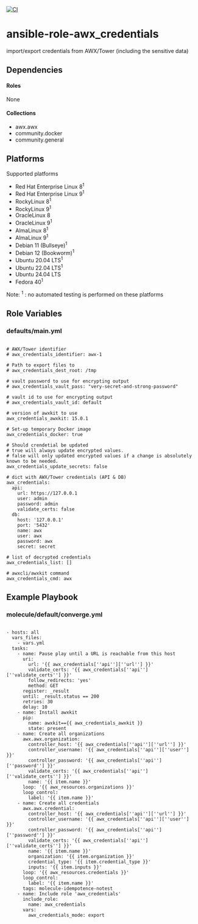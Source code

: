 [![CI](https://github.com/de-it-krachten/ansible-role-awx_credentials/workflows/CI/badge.svg?event=push)](https://github.com/de-it-krachten/ansible-role-awx_credentials/actions?query=workflow%3ACI)


# ansible-role-awx_credentials

import/export credentials from AWX/Tower (including the sensitive data)



## Dependencies

#### Roles
None

#### Collections
- awx.awx
- community.docker
- community.general

## Platforms

Supported platforms

- Red Hat Enterprise Linux 8<sup>1</sup>
- Red Hat Enterprise Linux 9<sup>1</sup>
- RockyLinux 8<sup>1</sup>
- RockyLinux 9<sup>1</sup>
- OracleLinux 8
- OracleLinux 9<sup>1</sup>
- AlmaLinux 8<sup>1</sup>
- AlmaLinux 9<sup>1</sup>
- Debian 11 (Bullseye)<sup>1</sup>
- Debian 12 (Bookworm)<sup>1</sup>
- Ubuntu 20.04 LTS<sup>1</sup>
- Ubuntu 22.04 LTS<sup>1</sup>
- Ubuntu 24.04 LTS
- Fedora 40<sup>1</sup>

Note:
<sup>1</sup> : no automated testing is performed on these platforms

## Role Variables
### defaults/main.yml
<pre><code>
# AWX/Tower identifier
# awx_credentials_identifier: awx-1

# Path to export files to
# awx_credentials_dest_root: /tmp

# vault password to use for encrypting output
# awx_credentials_vault_pass: "very-secret-and-strong-password"

# vault id to use for encrypting output
# awx_credentials_vault_id: default

# version of awxkit to use
awx_credentials_awxkit: 15.0.1

# Set-up temporary Docker image
awx_credentials_docker: true

# Should crendetial be updated
# true will always update encrypted values.
# false will only updated encrypted values if a change is absolutely known to be needed.
awx_credentials_update_secrets: false

# dict with AWX/Tower credentials (API & DB)
awx_credentials:
  api:
    url: https://127.0.0.1
    user: admin
    password: admin
    validate_certs: false
  db:
    host: '127.0.0.1'
    port: '5432'
    name: awx
    user: awx
    password: awx
    secret: secret

# list of decrypted credentials
awx_credentials_list: []

# awxcli/awxkit command
awx_credentials_cmd: awx
</pre></code>




## Example Playbook
### molecule/default/converge.yml
<pre><code>
- hosts: all
  vars_files:
    - vars.yml
  tasks:
    - name: Pause play until a URL is reachable from this host
      uri:
        url: '{{ awx_credentials[''api''][''url''] }}'
        validate_certs: '{{ awx_credentials[''api''][''validate_certs''] }}'
        follow_redirects: 'yes'
        method: GET
      register: _result
      until: _result.status == 200
      retries: 30
      delay: 10
    - name: Install awxkit
      pip:
        name: awxkit=={{ awx_credentials_awxkit }}
        state: present
    - name: Create all organizations
      awx.awx.organization:
        controller_host: '{{ awx_credentials[''api''][''url''] }}'
        controller_username: '{{ awx_credentials[''api''][''user''] }}'
        controller_password: '{{ awx_credentials[''api''][''password''] }}'
        validate_certs: '{{ awx_credentials[''api''][''validate_certs''] }}'
        name: '{{ item.name }}'
      loop: '{{ awx_resources.organizations }}'
      loop_control:
        label: '{{ item.name }}'
    - name: Create all credentials
      awx.awx.credential:
        controller_host: '{{ awx_credentials[''api''][''url''] }}'
        controller_username: '{{ awx_credentials[''api''][''user''] }}'
        controller_password: '{{ awx_credentials[''api''][''password''] }}'
        validate_certs: '{{ awx_credentials[''api''][''validate_certs''] }}'
        name: '{{ item.name }}'
        organization: '{{ item.organization }}'
        credential_type: '{{ item.credential_type }}'
        inputs: '{{ item.inputs }}'
      loop: '{{ awx_resources.credentials }}'
      loop_control:
        label: '{{ item.name }}'
      tags: molecule-idempotence-notest
    - name: Include role 'awx_credentials'
      include_role:
        name: awx_credentials
      vars:
        awx_credentials_mode: export
</pre></code>

